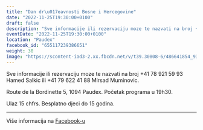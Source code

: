 ```yaml
---
title: "Dan dr\u017eavnosti Bosne i Hercegovine"
date: "2022-11-25T19:30:00+0100"
draft: false
description: "Sve informacije ili rezervaciju moze te nazvati na broj +41 78 921 59 93 Hamed Salkic ili +41 79 622 41 88 Mirsad Muminovic.\n\nRoute de la Bordinette 5, 1094 Paudex.\nPo\u010detak programa u 19h30.\n\nUlaz 15 chfrs. Besplatno djeci do 15 godina."
eventDate: "2022-11-25T19:30:00+0100"
location: "Paudex"
facebook_id: "655117239386651"
weight: 30
image: "https://scontent-iad3-2.xx.fbcdn.net/v/t39.30808-6/486641854_9399207156841686_1516080123773765506_n.jpg?_nc_cat=103&ccb=1-7&_nc_sid=9e60e4&_nc_ohc=K--r-0CWPQoQ7kNvwEMAKb3&_nc_oc=AdlAFm_KaofEGnhIvblqxo0byp14mjsG8qbJM_3xCmg1ykl5sLkvquAiR9xoRBJg9zs&_nc_zt=23&_nc_ht=scontent-iad3-2.xx&edm=ABTKTjYEAAAA&_nc_gid=WyewJa_162RaIPZ7YRU26Q&oh=00_AfHrUTPRjjDqLXUTGnnEXFGyipEyt0gG0ygBfJWZzQqo6A&oe=680F56FD"
---
```


Sve informacije ili rezervaciju moze te nazvati na broj +41 78 921 59 93 Hamed Salkic ili +41 79 622 41 88 Mirsad Muminovic.

Route de la Bordinette 5, 1094 Paudex.
Početak programa u 19h30.

Ulaz 15 chfrs. Besplatno djeci do 15 godina.

---

Više informacija na [Facebook-u](https://facebook.com/events/655117239386651)